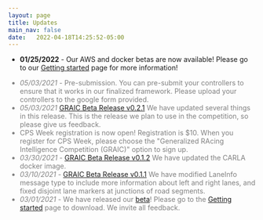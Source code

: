 ```yaml
---
layout: page
title: Updates
main_nav: false
date:   2022-04-18T14:25:52-05:00
---
```

<ul>
<li><b>01/25/2022</b> - Our AWS and docker betas are now available! Please go to our <a href = "https://popgri.github.io/Race/installation/">Getting started</a> page for more information!</li>
</ul>


<ul style="color:gray">
  <li><i>05/03/2021</i> - Pre-submission. You can pre-submit your controllers to ensure that it works in our finalized framework. Please upload your controllers to the google form provided.</li>

  <li><i>05/03/2021</i> <a href = "https://github.com/PoPGRI/Race/releases/tag/0.2.1">GRAIC Beta Release v0.2.1</a> We have updated several things in this release. This is the release we plan to use in the competition, so please give us feedback.</li>

  <li>CPS Week registration is now open! Registration is $10. When you register for CPS Week, please choose the "Generalized RAcing Intelligence Competition (GRAIC)" option to sign up.</li>

  <li><i>03/30/2021</i> - <a href = "https://github.com/PoPGRI/Race/releases/tag/0.1.2">GRAIC Beta Release v0.1.2</a> We have updated the CARLA docker image.</li>

  <li><i>03/10/2021</i> - <a href = "https://github.com/PoPGRI/Race/releases/tag/0.1.1">GRAIC Beta Release v0.1.1</a> We have modified LaneInfo message type to include more information about left and right lanes, and fixed disjoint lane markers at junctions of road segments.</li>

  <li><i>03/01/2021</i> - We have released our <a href = "https://github.com/PoPGRI/Race/releases/tag/0.1.0">beta</a>! Please go to the <a href = "https://popgri.github.io/Race/installation/">Getting started</a> page to download. We invite all feedback.</li>

</ul>

<!-- * **05/03/2021** [Pre-submission](https://docs.google.com/forms/d/e/1FAIpQLSdPkkOefbGj-LsNzllB8FHReey_vfbmwo1NdYoYHSU65HmDsw/viewform?usp=sf_link). You can pre-submit your controllers to ensure that it works in our finalized framework. Please upload your controllers to the google form provided. -->

<!-- * **05/03/2021** [GRAIC Beta Release v0.2.1](https://github.com/PoPGRI/Race/releases/tag/0.2.1). We have updated several things in this release. This is the release we plan to use in the competition, so please give us feedback. -->

<!-- * [CPS Week registration is now open!](https://cps-iot-week2021.isis.vanderbilt.edu/registration.html). Registration is $10. When you register for CPS Week, please choose the "Generalized RAcing Intelligence Competition (GRAIC)" option to sign up. -->

<!-- * **03/30/2021** - [GRAIC Beta Release v0.1.2](https://github.com/PoPGRI/Race/releases/tag/0.1.2). We have updated the CARLA docker image. -->

<!-- * **03/10/2021** - [GRAIC Beta Release v0.1.1](https://github.com/PoPGRI/Race/releases/tag/0.1.1). We have modified LaneInfo message type to include more information about left and right lanes, and fixed disjoint lane markers at junctions of road segments. -->

<!-- * **03/01/2021** - We have released our [beta](https://github.com/PoPGRI/Race/releases/tag/0.1.0)! Please go to the [Getting started](https://popgri.github.io/Race/installation/) page to download. We invite all feedback. -->
